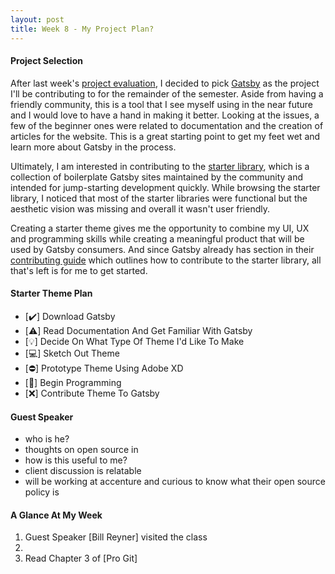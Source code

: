 ```yaml
---
layout: post
title: Week 8 - My Project Plan?
---
```



#### Project Selection
<!-- Chronicle your activities related to the project on which you are going to work. What did you do to install the development environment? What issues are you considering? How are you filtering them? What are you reading? In general, write about the work you are doing on your project. -->
After last week's [project evaluation], I decided to pick [Gatsby] as the project I'll be contributing to for the remainder of the semester. Aside from having a friendly community, this is a tool that I see myself using in the near future and I would love to have a hand in making it better. Looking at the issues, a few of the beginner ones were related to documentation and the creation of articles for the website. This is a great starting point to get my feet wet and learn more about Gatsby in the process.

Ultimately, I am interested in contributing to the [starter library], which is a collection of boilerplate Gatsby sites maintained by the community and intended for jump-starting development quickly. While browsing the starter library, I noticed that most of the starter libraries were functional but the aesthetic vision was missing and overall it wasn't user friendly. 

Creating a starter theme gives me the opportunity to combine my UI, UX and programming skills while creating a meaningful product that will be used by Gatsby consumers. And since Gatsby already has section in their [contributing guide] which outlines how to contribute to the starter library, all that's left is for me to get started.

#### Starter Theme Plan
- [✔️] Download Gatsby
- [⚠️] Read Documentation And Get Familiar With Gatsby
- [💡] Decide On What Type Of Theme I'd Like To Make
- [💻] Sketch Out Theme
- [⛔] Prototype Theme Using Adobe XD
- [🛑] Begin Programming
- [❌] Contribute Theme To Gatsby



#### Guest Speaker
<!-- Write about the visit by Bill Reyner. And do not forget to update your Contribution pages and summarize your weekly work.-->
- who is he?
- thoughts on open source in
- how is this useful to me?
- client discussion is relatable
- will be working at accenture and curious to know what their open source policy is


#### A Glance At My Week
1. Guest Speaker [Bill Reyner] visited the class
2. 
3. Read Chapter 3 of [Pro Git]

<!-- LINKS -->
[project evaluation]:https://hunter-college-ossd-fall-2019.github.io/giocare-weekly/week07/
[Gatsby]: https://www.gatsbyjs.org/
[starter library]: https://www.gatsbyjs.org/starters/
[contributing guide]: https://www.gatsbyjs.org/contributing/submit-to-starter-library/